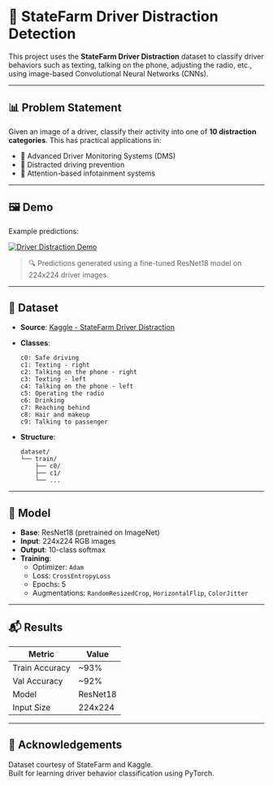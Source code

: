 # 🧠 StateFarm Driver Distraction Detection

This project uses the **StateFarm Driver Distraction** dataset to classify driver behaviors such as texting, talking on the phone, adjusting the radio, etc., using image-based Convolutional Neural Networks (CNNs).

---

## 📊 Problem Statement

Given an image of a driver, classify their activity into one of **10 distraction categories**. This has practical applications in:

- 🚗 Advanced Driver Monitoring Systems (DMS)
- 📵 Distracted driving prevention
- 🧠 Attention-based infotainment systems

---

## 🖼️ Demo

Example predictions:

[![Driver Distraction Demo](https://i.imgur.com/aP4sD9m.jpg)](https://imgur.com/a/rzh37jy)



> 🔍 Predictions generated using a fine-tuned ResNet18 model on 224x224 driver images.

---

## 📁 Dataset

- **Source**: [Kaggle - StateFarm Driver Distraction](https://www.kaggle.com/c/state-farm-distracted-driver-detection)
- **Classes**:
  ```
  c0: Safe driving
  c1: Texting - right
  c2: Talking on the phone - right
  c3: Texting - left
  c4: Talking on the phone - left
  c5: Operating the radio
  c6: Drinking
  c7: Reaching behind
  c8: Hair and makeup
  c9: Talking to passenger
  ```

- **Structure**:
  ```
  dataset/
  └── train/
      ├── c0/
      ├── c1/
      └── ...
  ```

---

## 🧠 Model

- **Base**: ResNet18 (pretrained on ImageNet)
- **Input**: 224x224 RGB images
- **Output**: 10-class softmax
- **Training**:
  - Optimizer: `Adam`
  - Loss: `CrossEntropyLoss`
  - Epochs: 5
  - Augmentations: `RandomResizedCrop`, `HorizontalFlip`, `ColorJitter`

---


## 📬 Results

| Metric         | Value       |
|----------------|-------------|
| Train Accuracy | ~93%        |
| Val Accuracy   | ~92%        |
| Model          | ResNet18    |
| Input Size     | 224x224     |

---


## 💬 Acknowledgements

Dataset courtesy of StateFarm and Kaggle.  
Built for learning driver behavior classification using PyTorch.

